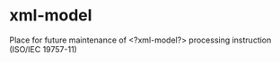 # xml-model
Place for future maintenance of &lt;?xml-model?> processing instruction (ISO/IEC 19757-11)

